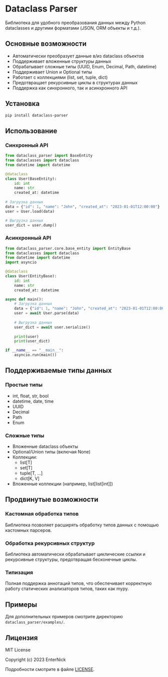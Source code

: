 # Dataclass Parser

Библиотека для удобного преобразования данных между Python dataclasses и другими форматами (JSON, ORM объекты и т.д.).

## Основные возможности
- Автоматически преобразует данные в/из dataclass объектов
- Поддерживает вложенные структуры данных
- Обрабатывает сложные типы (UUID, Enum, Decimal, Path, datetime)
- Поддерживает Union и Optional типы
- Работает с коллекциями (list, set, tuple, dict)
- Предотвращает рекурсивные циклы в структурах данных
- Поддержка как синхронного, так и асинхронного API

## Установка
```bash
pip install dataclass-parser
```

## Использование

### Синхронный API

```python
from dataclass_parser import BaseEntity
from dataclasses import dataclass
from datetime import datetime

@dataclass
class User(BaseEntity):
    id: int
    name: str
    created_at: datetime
    
# Загрузка данных
data = {"id": 1, "name": "John", "created_at": "2023-01-01T12:00:00"}
user = User.load(data)

# Выгрузка данных
user_dict = user.dump()
```

### Асинхронный API

```python
from dataclass_parser.core.base_entity import EntityBase
from dataclasses import dataclass
from datetime import datetime
import asyncio

@dataclass
class User(EntityBase):
    id: int
    name: str
    created_at: datetime

async def main():
    # Загрузка данных
    data = {"id": 1, "name": "John", "created_at": "2023-01-01T12:00:00"}
    user = await User.parse(data)
    
    # Выгрузка данных
    user_dict = await user.serialize()
    
    print(user)
    print(user_dict)

if __name__ == "__main__":
    asyncio.run(main())
```

## Поддерживаемые типы данных

### Простые типы
- int, float, str, bool
- datetime, date, time
- UUID
- Decimal
- Path
- Enum

### Сложные типы
- Вложенные dataclass объекты
- Optional/Union типы (включая None)
- Коллекции:
  - list[T]
  - set[T]
  - tuple[T, ...] 
  - dict[K, V]
- Вложенные коллекции (например, list[list[int]])

## Продвинутые возможности

### Кастомная обработка типов

Библиотека позволяет расширять обработку типов данных с помощью кастомных парсеров.

### Обработка рекурсивных структур

Библиотека автоматически обрабатывает циклические ссылки и рекурсивные структуры, предотвращая бесконечные циклы.

### Типизация

Полная поддержка аннотаций типов, что обеспечивает корректную работу статических анализаторов типов, таких как mypy.

## Примеры

Для дополнительных примеров смотрите директорию `dataclass_parser/examples/`. 

## Лицензия

MIT License

Copyright (c) 2023 EnterNick

Подробности смотрите в файле [LICENSE](LICENSE). 